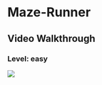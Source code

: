 # Maze-Runner
## Video Walkthrough
### Level: easy

![](https://github.com/abdel-elsayed/Maze-Runner/blob/main/easy1.gif)      
